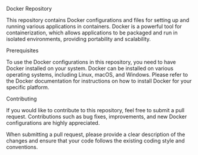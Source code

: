 Docker Repository

This repository contains Docker configurations and files for setting up and running various applications in containers. Docker is a powerful tool for containerization, which allows applications to be packaged and run in isolated environments, providing portability and scalability.

Prerequisites

To use the Docker configurations in this repository, you need to have Docker installed on your system. Docker can be installed on various operating systems, including Linux, macOS, and Windows. Please refer to the Docker documentation for instructions on how to install Docker for your specific platform.

Contributing

If you would like to contribute to this repository, feel free to submit a pull request. Contributions such as bug fixes, improvements, and new Docker configurations are highly appreciated.

When submitting a pull request, please provide a clear description of the changes and ensure that your code follows the existing coding style and conventions.


